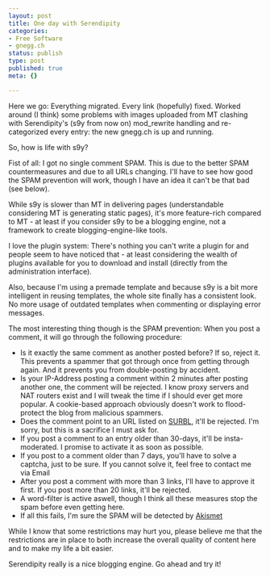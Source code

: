```yaml
---
layout: post
title: One day with Serendipity
categories:
- Free Software
- gnegg.ch
status: publish
type: post
published: true
meta: {}

---
```

<p>Here we go: Everything migrated. Every link (hopefully) fixed. Worked around (I think) some problems with images uploaded from MT clashing with Serendipity's (s9y from now on) mod_rewrite handling and re-categorized every entry: the new gnegg.ch is up and running.</p>
<p>So, how is life with s9y?</p>
<p>Fist of all: I got no single comment SPAM. This is due to the better SPAM countermeasures and due to all URLs changing. I'll have to see how good the SPAM prevention will work, though I have an idea it can't be that bad (see below).</p>
<p>While s9y is slower than MT in delivering pages (understandable considering MT is generating static pages), it's more feature-rich compared to MT - at least if you consider s9y to be a blogging engine, not a framework to create blogging-engine-like tools.</p>
<p>I love the plugin system: There's nothing you can't write a plugin for and people seem to have noticed that - at least considering the wealth of plugins available for you to download and install (directly from the administration interface).</p>
<p>Also, because I'm using a premade template and because s9y is a bit more intelligent in reusing templates, the whole site finally has a consistent look. No more usage of outdated templates when commenting or displaying error messages.</p>
<p>The most interesting thing though is the SPAM prevention: When you post a comment, it will go through the following procedure:</p>
<ul>
    <li>Is it exactly the same comment as another posted before? If so, reject it. This prevents a spammer that got through once from getting through again. And it prevents you from double-posting by accident.</li>
    <li>Is your IP-Address posting a comment within 2 minutes after posting another one, the comment will be rejected. I know proxy servers and NAT routers exist and I will tweak the time if I should ever get more popular. A cookie-based approach obviously doesn't work to flood-protect the blog from malicious spammers.</li>
    <li>Does the comment point to an URL listed on <a href="http://www.surbl.org/">SURBL</a>, it'll be rejected. I'm sorry, but this is a sacrifice I must ask for.</li>
    <li>If you post a comment to an entry older than 30-days, it'll be insta-moderated. I promise to activate it as soon as possible.</li>
    <li>If you post to a comment older than 7 days, you'll have to solve a captcha, just to be sure. If you cannot solve it, feel free to contact me via Email</li>
    <li>After you post a comment with more than 3 links, I'll have to approve it first. If you post more than 20 links, it'll be rejected.</li>
    <li>A word-filter is active aswell, though I think all these measures stop the spam before even getting here.</li>
    <li>If all this fails, I'm sure the SPAM will be detected by <a href="http://akismet.com">Akismet</a></li>
</ul>
<p>While I know that some restrictions may hurt you, please believe me that the restrictions are in place to both increase the overall quality of content here and to make my life a bit easier.</p>
<p>Serendipity really is a nice blogging engine. Go ahead and try it!</p>
